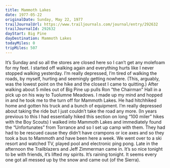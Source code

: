 ```yaml
---
title: Mammoth Lakes
date: 1977-05-22
originalDate: Sunday, May 22, 1977
trailJournalUrl: https://www.trailjournals.com/journal/entry/292632
trailJournalId: 292632
dayStart: Big Pine
dayDestination: Mammoth Lakes
todayMiles: 0
tripMiles: 507
---
```

It’s Sunday and so all the stores are closed here so I can’t get any molefoam for my feet. I started off walking again and everything hurts like I never stopped walking yesterday. I’m really depressed, I’m tired of walking the roads, by myself, hurting and seemingly getting nowhere. (This, arguably, was the lowest point on the hike and the closest I came to quitting.) After walking about 5 miles out of Big Pine up pulls Ron “the Chairman” Hall in a pick up on his way to Tuolumne Meadows. I made up my mind and hopped in and he took me to the turn off for Mammoth Lakes. He had hitchhiked home and gotten his truck and a bunch of equipment. I’m really depressed about taking the ride but I just couldn’t take the road any more. (In years previous to this I had essentially hiked this section on long “100 miler” hikes with the Boy Scouts) I walked into Mammoth Lakes and immediately found the “Unfortunates” from Torrance and so I set up camp with them. They had had to be rescued cause they didn’t have crampons or ice axes and so they took a bus to Mammoth and have been here a week. We went over to a ski resort and watched TV, played pool and electronic ping pong. Late in the afternoon the Trailblazers and Jeff Zimmerman came in. It’s so nice tonight to be with friends, it’s lifted my spirits. It’s raining tonight. It seems every one got all messed up by the snow and came out (of the Sierra).
